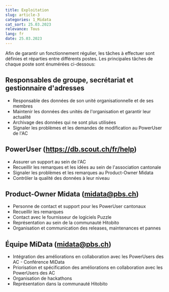 ```yaml
---
title: Exploitation
slug: article-3
categories: 1_Midata
cat_sort: 25.03.2023
relevance: Tous
lang: fr
date: 25.03.2023
---
```


Afin de garantir un fonctionnement régulier, les tâches à effectuer sont définies et réparties entre différents postes. Les principales tâches de chaque poste sont énumérées ci-dessous: 

## Responsables de groupe, secrétariat et gestionnaire d'adresses
* Responsable des données de son unité organisationnelle et de ses membres 
* Maintenir les données des unités de l'organisation et garantir leur actualité 
* Archivage des données qui ne sont plus utilisées
* Signaler les problèmes et les demandes de modification au PowerUser de l'AC 

## PowerUser (https://db.scout.ch/fr/help)  
* Assurer un support au sein de l'AC
* Recueillir les remarques et les idées au sein de l'association cantonale
* Signaler les problèmes et les remarques au Product-Owner Midata
* Contrôler la qualité des données à leur niveau

## Product-Owner Midata ([midata@pbs.ch](mailto:midata@pbs.ch))  
* Personne de contact et support pour les PowerUser cantonaux
* Recueillir les remarques
* Contact avec le fournisseur de logiciels Puzzle
* Représentation au sein de la communauté Hitobito
* Organisation et communication des releases, maintenances et pannes

## Équipe MiData ([midata@pbs.ch](mailto:midata@pbs.ch))  
* Intégration des améliorations en collaboration avec les PowerUsers des AC - Conférence MiData
* Priorisation et spécification des améliorations en collaboration avec les PowerUsers des AC
* Organisation de hackathons
* Représentation dans la communauté Hitobito
